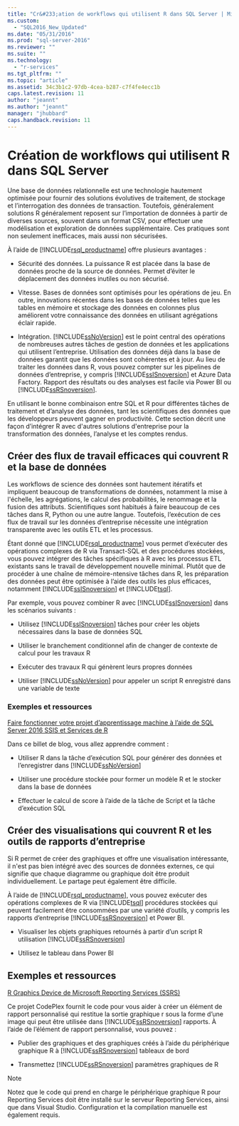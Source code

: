 ```yaml
---
title: "Cr&#233;ation de workflows qui utilisent R dans SQL Server | Microsoft Docs"
ms.custom: 
  - "SQL2016_New_Updated"
ms.date: "05/31/2016"
ms.prod: "sql-server-2016"
ms.reviewer: ""
ms.suite: ""
ms.technology: 
  - "r-services"
ms.tgt_pltfrm: ""
ms.topic: "article"
ms.assetid: 34c3b1c2-97db-4cea-b287-c7f4fe4ecc1b
caps.latest.revision: 11
author: "jeannt"
ms.author: "jeannt"
manager: "jhubbard"
caps.handback.revision: 11
---
```

# Cr&#233;ation de workflows qui utilisent R dans SQL Server
  Une base de données relationnelle est une technologie hautement optimisée pour fournir des solutions évolutives de traitement, de stockage et l’interrogation des données de transaction. Toutefois, généralement solutions R généralement reposent sur l’importation de données à partir de diverses sources, souvent dans un format CSV, pour effectuer une modélisation et exploration de données supplémentaire. Ces pratiques sont non seulement inefficaces, mais aussi non sécurisées.  
  
 À l’aide de [!INCLUDE[rsql_productname](../../includes/rsql-productname-md.md)] offre plusieurs avantages :  
  
-   Sécurité des données. La puissance R est placée dans la base de données proche de la source de données. Permet d’éviter le déplacement des données inutiles ou non sécurisé.  
  
-   Vitesse. Bases de données sont optimisés pour les opérations de jeu. En outre, innovations récentes dans les bases de données telles que les tables en mémoire et stockage des données en colonnes plus améliorent votre connaissance des données en utilisant agrégations éclair rapide.  
  
-   Intégration. [!INCLUDE[ssNoVersion](../../includes/ssnoversion-md.md)] est le point central des opérations de nombreuses autres tâches de gestion de données et les applications qui utilisent l’entreprise. Utilisation des données déjà dans la base de données garantit que les données sont cohérentes et à jour. Au lieu de traiter les données dans R, vous pouvez compter sur les pipelines de données d’entreprise, y compris [!INCLUDE[ssISnoversion](../../includes/ssisnoversion-md.md)] et Azure Data Factory. Rapport des résultats ou des analyses est facile via Power BI ou [!INCLUDE[ssRSnoversion](../../includes/ssrsnoversion-md.md)].  
  
 En utilisant le bonne combinaison entre SQL et R pour différentes tâches de traitement et d’analyse des données, tant les scientifiques des données que les développeurs peuvent gagner en productivité. Cette section décrit une façon d’intégrer R avec d'autres solutions d'entreprise pour la transformation des données, l’analyse et les comptes rendus.  
  
##  <a name="bkmk_ssis"></a> Créer des flux de travail efficaces qui couvrent R et la base de données  
 Les workflows de science des données sont hautement itératifs et impliquent beaucoup de transformations de données, notamment la mise à l'échelle, les agrégations, le calcul des probabilités, le renommage et la fusion des attributs. Scientifiques sont habitués à faire beaucoup de ces tâches dans R, Python ou une autre langue. Toutefois, l’exécution de ces flux de travail sur les données d’entreprise nécessite une intégration transparente avec les outils ETL et les processus.  
  
 Étant donné que [!INCLUDE[rsql_productname](../../includes/rsql-productname-md.md)] vous permet d’exécuter des opérations complexes de R via Transact-SQL et des procédures stockées, vous pouvez intégrer des tâches spécifiques à R avec les processus ETL existants sans le travail de développement nouvelle minimal. Plutôt que de procéder à une chaîne de mémoire-ntensive tâches dans R, les préparation des données peut être optimisée à l’aide des outils les plus efficaces, notamment [!INCLUDE[ssISnoversion](../../includes/ssisnoversion-md.md)] et [!INCLUDE[tsql](../../includes/tsql-md.md)].  
  
 Par exemple, vous pouvez combiner R avec [!INCLUDE[ssISnoversion](../../includes/ssisnoversion-md.md)] dans les scénarios suivants :  
  
-   Utilisez [!INCLUDE[ssISnoversion](../../includes/ssisnoversion-md.md)] tâches pour créer les objets nécessaires dans la base de données SQL  
  
-   Utiliser le branchement conditionnel afin de changer de contexte de calcul pour les travaux R  
  
-   Exécuter des travaux R qui génèrent leurs propres données  
  
-   Utiliser [!INCLUDE[ssNoVersion](../../includes/ssnoversion-md.md)] pour appeler un script R enregistré dans une variable de texte  
  
### Exemples et ressources  
 [Faire fonctionner votre projet d’apprentissage machine à l’aide de SQL Server 2016 SSIS et Services de R](https://blogs.msdn.microsoft.com/ssis/2016/01/11/operationalize-your-machine-learning-project-using-sql-server-2016-ssis-and-r-services/)  
  
 Dans ce billet de blog, vous allez apprendre comment :  
  
-   Utiliser R dans la tâche d’exécution SQL pour générer des données et l’enregistrer dans [!INCLUDE[ssNoVersion](../../includes/ssnoversion-md.md)]  
  
-   Utiliser une procédure stockée pour former un modèle R et le stocker dans la base de données  
  
-   Effectuer le calcul de score à l’aide de la tâche de Script et la tâche d’exécution SQL  
  
##  <a name="bkmk_ssrs"></a> Créer des visualisations qui couvrent R et les outils de rapports d’entreprise  
 Si R permet de créer des graphiques et offre une visualisation intéressante, il n'est pas bien intégré avec des sources de données externes, ce qui signifie que chaque diagramme ou graphique doit être produit individuellement. Le partage peut également être difficile.  
  
 À l’aide de [!INCLUDE[rsql_productname](../../includes/rsql-productname-md.md)], vous pouvez exécuter des opérations complexes de R via [!INCLUDE[tsql](../../includes/tsql-md.md)] procédures stockées qui peuvent facilement être consommées par une variété d’outils, y compris les rapports d’entreprise [!INCLUDE[ssRSnoversion](../../includes/ssrsnoversion-md.md)] et Power BI.  
  
-   Visualiser les objets graphiques retournés à partir d’un script R   
    utilisation [!INCLUDE[ssRSnoversion](../../includes/ssrsnoversion-md.md)]  
  
-   Utilisez le tableau dans Power BI  
  
## Exemples et ressources  
 [R Graphics Device de Microsoft Reporting Services (SSRS)](https://rgraphicsdevice.codeplex.com/)  
  
 Ce projet CodePlex fournit le code pour vous aider à créer un élément de rapport personnalisé qui restitue la sortie graphique r sous la forme d’une image qui peut être utilisée dans [!INCLUDE[ssRSnoversion](../../includes/ssrsnoversion-md.md)] rapports.  À l’aide de l’élément de rapport personnalisé, vous pouvez :  
  
-   Publier des graphiques et des graphiques créés à l’aide du périphérique graphique R à [!INCLUDE[ssRSnoversion](../../includes/ssrsnoversion-md.md)] tableaux de bord  
  
-   Transmettez [!INCLUDE[ssRSnoversion](../../includes/ssrsnoversion-md.md)] paramètres graphiques de R  
  
> [!NOTE]  
>  Notez que le code qui prend en charge le périphérique graphique R pour Reporting Services doit être installé sur le serveur Reporting Services, ainsi que dans Visual Studio. Configuration et la compilation manuelle est également requis.  
  
  